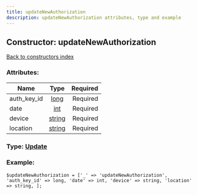 ```yaml
---
title: updateNewAuthorization
description: updateNewAuthorization attributes, type and example
---
```

## Constructor: updateNewAuthorization  
[Back to constructors index](index.md)



### Attributes:

| Name     |    Type       | Required |
|----------|:-------------:|---------:|
|auth\_key\_id|[long](../types/long.md) | Required|
|date|[int](../types/int.md) | Required|
|device|[string](../types/string.md) | Required|
|location|[string](../types/string.md) | Required|



### Type: [Update](../types/Update.md)


### Example:

```
$updateNewAuthorization = ['_' => 'updateNewAuthorization', 'auth_key_id' => long, 'date' => int, 'device' => string, 'location' => string, ];
```